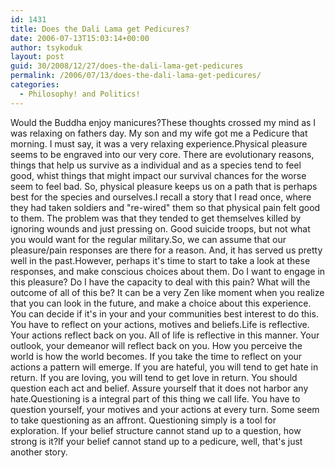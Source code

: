 ```yaml
---
id: 1431
title: Does the Dali Lama get Pedicures?
date: 2006-07-13T15:03:14+00:00
author: tsykoduk
layout: post
guid: 30/2008/12/27/does-the-dali-lama-get-pedicures
permalink: /2006/07/13/does-the-dali-lama-get-pedicures/
categories:
  - Philosophy! and Politics!
---
```

Would the Buddha enjoy manicures?These thoughts crossed my mind as I was relaxing on fathers day. My son and my wife got me a Pedicure that morning. I must say, it was a very relaxing experience.Physical pleasure seems to be engraved into our very core. There are evolutionary reasons, things that help us survive as a individual and as a species tend to feel good, whist things that might impact our survival chances for the worse seem to feel bad. So, physical pleasure keeps us on a path that is perhaps best for the species and ourselves.I recall a story that I read once, where they had taken soldiers and "re-wired" them so that physical pain felt good to them. The problem was that they tended to get themselves killed by ignoring wounds and just pressing on. Good suicide troops, but not what you would want for the regular military.So, we can assume that our pleasure/pain responses are there for a reason.  And, it has served us pretty well in the past.However, perhaps it's time to start to take a look at these responses, and make conscious choices about them. Do I want to engage in this pleasure? Do I have the capacity to deal with this pain? What will the outcome of all of this be? It can be a very Zen like moment when you realize that you can look in the future, and make a choice about this experience. You can decide if it's in your and your communities best interest to do this. You have to reflect on your actions, motives and beliefs.Life is reflective. Your actions reflect back on you. All of life is reflective in this manner. Your outlook, your demeanor will reflect back on you. How you perceive the world is how the world becomes. If you take the time to reflect on your actions a pattern will emerge. If you are hateful, you will tend to get hate in return. If you are loving, you will tend to get love in return. You should question each act and belief. Assure yourself that it does not harbor any hate.Questioning is a integral part of this thing we call life. You have to question yourself, your motives and your actions at every turn. Some seem to take questioning as an affront. Questioning simply is a tool for exploration. If your belief structure cannot stand up to a question, how strong is it?If your belief cannot stand up to a pedicure, well, that's just another story.